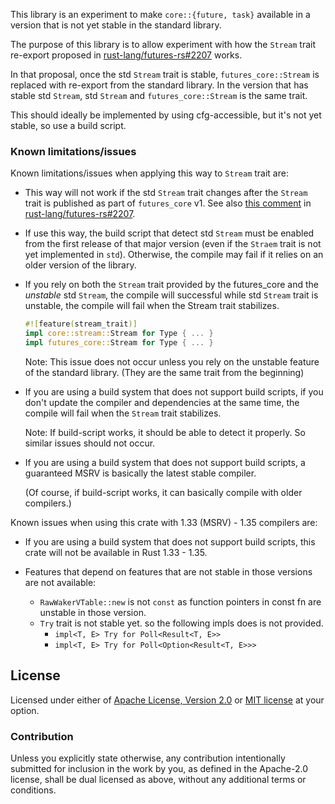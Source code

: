This library is an experiment to make `core::{future, task}` available in a version that is not yet stable in the standard library.

The purpose of this library is to allow experiment with how the `Stream` trait re-export proposed in [rust-lang/futures-rs#2207] works.

In that proposal, once the std `Stream` trait is stable, `futures_core::Stream` is replaced with re-export from the standard library. In the version that has stable std `Stream`, std `Stream` and `futures_core::Stream` is the same trait.

This should ideally be implemented by using cfg-accessible, but it's not yet stable, so use a build script.

### Known limitations/issues

Known limitations/issues when applying this way to `Stream` trait are:

* This way will not work if the std `Stream` trait changes after the `Stream` trait is published as part of `futures_core` v1. See also [this comment](https://github.com/rust-lang/futures-rs/issues/2207#issuecomment-687134204) in [rust-lang/futures-rs#2207].

* If use this way, the build script that detect std `Stream` must be enabled from the first release of that major version (even if the `Straem` trait is not yet implemented in `std`). Otherwise, the compile may fail if it relies on an older version of the library.

* If you rely on both the `Stream` trait provided by the futures_core and the *unstable* std `Stream`, the compile will successful while std `Stream` trait is unstable, the compile will fail when the Stream trait stabilizes.

  ```rust
  #![feature(stream_trait)]
  impl core::stream::Stream for Type { ... }
  impl futures_core::Stream for Type { ... }
  ```

  Note: This issue does not occur unless you rely on the unstable feature of the standard library. (They are the same trait from the beginning)

* If you are using a build system that does not support build scripts, if you don't update the compiler and dependencies at the same time, the compile will fail when the `Stream` trait stabilizes.

  Note: If build-script works, it should be able to detect it properly. So similar issues should not occur.

* If you are using a build system that does not support build scripts, a guaranteed MSRV is basically the latest stable compiler.

  (Of course, if build-script works, it can basically compile with older compilers.)

Known issues when using this crate with 1.33 (MSRV) - 1.35 compilers are:

* If you are using a build system that does not support build scripts, this crate will not be available in Rust 1.33 - 1.35.

* Features that depend on features that are not stable in those versions are not available:

  * `RawWakerVTable::new` is not `const` as function pointers in const fn are unstable in those version.
  * `Try` trait is not stable yet. so the following impls does is not provided.
    * `impl<T, E> Try for Poll<Result<T, E>>`
    * `impl<T, E> Try for Poll<Option<Result<T, E>>>`

[rust-lang/futures-rs#2207]: https://github.com/rust-lang/futures-rs/issues/2207

## License

Licensed under either of [Apache License, Version 2.0](LICENSE-APACHE) or [MIT license](LICENSE-MIT) at your option.

### Contribution

Unless you explicitly state otherwise, any contribution intentionally submitted for inclusion in the work by you, as defined in the Apache-2.0 license, shall be dual licensed as above, without any additional terms or conditions.
